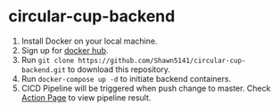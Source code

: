# circular-cup-backend

1. Install Docker on your local machine.
2. Sign up for [docker hub](https://hub.docker.com/).
3. Run `git clone https://github.com/Shawn5141/circular-cup-backend.git` to download this repository.
4. Run `docker-compose up -d` to initiate backend containers.
5. CICD Pipeline will be triggered when push change to master. Check [Action Page](https://github.com/Shawn5141/circular-cup-backend/actions) to view pipeline result. 
